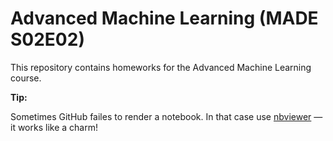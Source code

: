 # Advanced Machine Learning (MADE S02E02)
This repository contains homeworks for the Advanced Machine Learning course.

**Tip:**

Sometimes GitHub failes to render a notebook. In that case use [nbviewer](https://nbviewer.jupyter.org/) — it works like a charm!